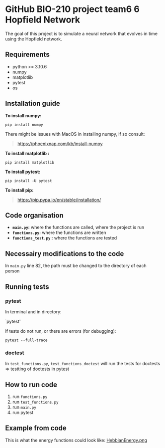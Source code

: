 # GitHub BIO-210 project team6 6 Hopfield Network
The goal of this project is to simulate a neural network that evolves in time using the Hopfield network.
## Requirements
- python >= 3.10.6
- numpy
- matplotlib
- pytest
- os
## Installation guide
**To install numpy:**

`pip install numpy`

There might be issues with MacOS in installing numpy, if so consult: 
>https://phoenixnap.com/kb/install-numpy

**To install matplotlib :**

`pip install matplotlib`

**To install pytest:**

`pip install -U pytest`

**To install pip:**

>https://pip.pypa.io/en/stable/installation/

## Code organisation
- **`main.py`:** where the functions are called, where the project is run
- **`functions.py`:** where the functions are written
- **`functions_test.py` :** where the functions are tested
## Necessairy modifications to the code
In `main.py` line 82, the path must be changed to the directory of each person
## Running tests
### pytest
In terminal and in directory:

`pytest'

If tests do not run, or there are errors (for debugging):

`pytest --full-trace`
### doctest
In `test_functions.py`, `test_functions_doctest` will run the tests for doctests => testting of doctests in pytest
## How to run code
1. run `functions.py`
2. run `test_functions.py`
3. run `main.py`
4. run pytest
## Example from code
This is what the energy functions could look like:
[HebbianEnergy.png](main.py/HebbianEnergy.png)



